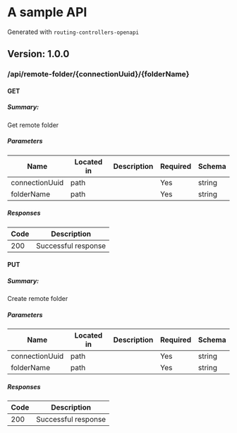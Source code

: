 # A sample API
Generated with `routing-controllers-openapi`

## Version: 1.0.0

### /api/remote-folder/{connectionUuid}/{folderName}

#### GET
##### Summary:

Get remote folder

##### Parameters

| Name | Located in | Description | Required | Schema |
| ---- | ---------- | ----------- | -------- | ---- |
| connectionUuid | path |  | Yes | string |
| folderName | path |  | Yes | string |

##### Responses

| Code | Description |
| ---- | ----------- |
| 200 | Successful response |

#### PUT
##### Summary:

Create remote folder

##### Parameters

| Name | Located in | Description | Required | Schema |
| ---- | ---------- | ----------- | -------- | ---- |
| connectionUuid | path |  | Yes | string |
| folderName | path |  | Yes | string |

##### Responses

| Code | Description |
| ---- | ----------- |
| 200 | Successful response |
